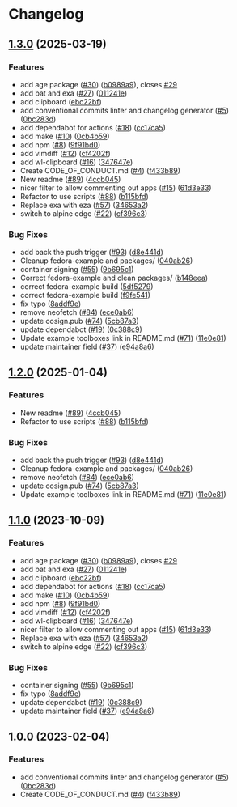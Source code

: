 # Changelog

## [1.3.0](https://github.com/evsv/boxkit/compare/v1.2.0...v1.3.0) (2025-03-19)


### Features

* add age package ([#30](https://github.com/evsv/boxkit/issues/30)) ([b0989a9](https://github.com/evsv/boxkit/commit/b0989a9f791771999c105122b64cbf8687574650)), closes [#29](https://github.com/evsv/boxkit/issues/29)
* add bat and exa ([#27](https://github.com/evsv/boxkit/issues/27)) ([011241e](https://github.com/evsv/boxkit/commit/011241e4ac1fdee5f3fbe8b8321e44ba8a0cb561))
* add clipboard ([ebc22bf](https://github.com/evsv/boxkit/commit/ebc22bf72a10043ebec55c285dfe5274f1378cc5))
* add conventional commits linter and changelog generator ([#5](https://github.com/evsv/boxkit/issues/5)) ([0bc283d](https://github.com/evsv/boxkit/commit/0bc283d271878071ef50a413bab48f3bfc1ab312))
* add dependabot for actions ([#18](https://github.com/evsv/boxkit/issues/18)) ([cc17ca5](https://github.com/evsv/boxkit/commit/cc17ca5202c1777d5e64799b00cb235b72027e24))
* add make ([#10](https://github.com/evsv/boxkit/issues/10)) ([0cb4b59](https://github.com/evsv/boxkit/commit/0cb4b59cdd98c47d2f6bfa21f801b99b045d5e40))
* add npm ([#8](https://github.com/evsv/boxkit/issues/8)) ([9f91bd0](https://github.com/evsv/boxkit/commit/9f91bd09272617c7b9203014222353265dc24947))
* add vimdiff ([#12](https://github.com/evsv/boxkit/issues/12)) ([cf4202f](https://github.com/evsv/boxkit/commit/cf4202f76752561d9b926c81933342a119e8a258))
* add wl-clipboard ([#16](https://github.com/evsv/boxkit/issues/16)) ([347647e](https://github.com/evsv/boxkit/commit/347647ea7f9f7bdb3b42d2a565df866f027a7ade))
* Create CODE_OF_CONDUCT.md ([#4](https://github.com/evsv/boxkit/issues/4)) ([f433b89](https://github.com/evsv/boxkit/commit/f433b89a1ed125c6c0a251c1eec60525cfe35820))
* New readme ([#89](https://github.com/evsv/boxkit/issues/89)) ([4ccb045](https://github.com/evsv/boxkit/commit/4ccb045c84e3de6ed2d3ca3fd97f08c4818f942e))
* nicer filter to allow commenting out apps ([#15](https://github.com/evsv/boxkit/issues/15)) ([61d3e33](https://github.com/evsv/boxkit/commit/61d3e330beb9c2a8bd557ef3872aa6595c76b1b2))
* Refactor to use scripts ([#88](https://github.com/evsv/boxkit/issues/88)) ([b115bfd](https://github.com/evsv/boxkit/commit/b115bfd1d21886124b60493009bb8a1e8da62413))
* Replace exa with eza ([#57](https://github.com/evsv/boxkit/issues/57)) ([34653a2](https://github.com/evsv/boxkit/commit/34653a2dde5b4e1cf895a2d65fc9168e064fa224))
* switch to alpine edge ([#22](https://github.com/evsv/boxkit/issues/22)) ([cf396c3](https://github.com/evsv/boxkit/commit/cf396c369ae8d8bb052df9b0c39d392f61b909ba))


### Bug Fixes

* add back the push trigger ([#93](https://github.com/evsv/boxkit/issues/93)) ([d8e441d](https://github.com/evsv/boxkit/commit/d8e441d157517bf80eb8f5c72bdf8a025c440bc5))
* Cleanup fedora-example and packages/ ([040ab26](https://github.com/evsv/boxkit/commit/040ab262f71a586088a227583b22ca1c259ab907))
* container signing ([#55](https://github.com/evsv/boxkit/issues/55)) ([9b695c1](https://github.com/evsv/boxkit/commit/9b695c1a21a94e7b6a40f5175408b8fc650e9413))
* Correct fedora-example and clean packages/ ([b148eea](https://github.com/evsv/boxkit/commit/b148eea6d158e2c663a72cf274a180eee91b2c8a))
* correct fedora-example build ([5df5279](https://github.com/evsv/boxkit/commit/5df52797c8d62b1d37c1b12d0637b0fc221731f2))
* correct fedora-example build ([f9fe541](https://github.com/evsv/boxkit/commit/f9fe541f82bdfda5509f7b8c1d5a782e283c3b50))
* fix typo ([8addf9e](https://github.com/evsv/boxkit/commit/8addf9e4499a83b2b9b591e9808470f3e3f6a46e))
* remove neofetch ([#84](https://github.com/evsv/boxkit/issues/84)) ([ece0ab6](https://github.com/evsv/boxkit/commit/ece0ab62a72200683246a9b184d87f7def6872a5))
* update cosign.pub ([#74](https://github.com/evsv/boxkit/issues/74)) ([5cb87a3](https://github.com/evsv/boxkit/commit/5cb87a3843be43ba5999c44006df83a09386ac59))
* update dependabot ([#19](https://github.com/evsv/boxkit/issues/19)) ([0c388c9](https://github.com/evsv/boxkit/commit/0c388c958985cdc7d3c2d3de5d6d58de09472edf))
* Update example toolboxes link in README.md ([#71](https://github.com/evsv/boxkit/issues/71)) ([11e0e81](https://github.com/evsv/boxkit/commit/11e0e81e3357638fa675dc6bbf06ab5443076c24))
* update maintainer field ([#37](https://github.com/evsv/boxkit/issues/37)) ([e94a8a6](https://github.com/evsv/boxkit/commit/e94a8a69c34f5692514ebcc8c3ac21e2f33aa947))

## [1.2.0](https://github.com/ublue-os/boxkit/compare/v1.1.0...v1.2.0) (2025-01-04)


### Features

* New readme ([#89](https://github.com/ublue-os/boxkit/issues/89)) ([4ccb045](https://github.com/ublue-os/boxkit/commit/4ccb045c84e3de6ed2d3ca3fd97f08c4818f942e))
* Refactor to use scripts ([#88](https://github.com/ublue-os/boxkit/issues/88)) ([b115bfd](https://github.com/ublue-os/boxkit/commit/b115bfd1d21886124b60493009bb8a1e8da62413))


### Bug Fixes

* add back the push trigger ([#93](https://github.com/ublue-os/boxkit/issues/93)) ([d8e441d](https://github.com/ublue-os/boxkit/commit/d8e441d157517bf80eb8f5c72bdf8a025c440bc5))
* Cleanup fedora-example and packages/ ([040ab26](https://github.com/ublue-os/boxkit/commit/040ab262f71a586088a227583b22ca1c259ab907))
* remove neofetch ([#84](https://github.com/ublue-os/boxkit/issues/84)) ([ece0ab6](https://github.com/ublue-os/boxkit/commit/ece0ab62a72200683246a9b184d87f7def6872a5))
* update cosign.pub ([#74](https://github.com/ublue-os/boxkit/issues/74)) ([5cb87a3](https://github.com/ublue-os/boxkit/commit/5cb87a3843be43ba5999c44006df83a09386ac59))
* Update example toolboxes link in README.md ([#71](https://github.com/ublue-os/boxkit/issues/71)) ([11e0e81](https://github.com/ublue-os/boxkit/commit/11e0e81e3357638fa675dc6bbf06ab5443076c24))

## [1.1.0](https://github.com/ublue-os/boxkit/compare/v1.0.0...v1.1.0) (2023-10-09)


### Features

* add age package ([#30](https://github.com/ublue-os/boxkit/issues/30)) ([b0989a9](https://github.com/ublue-os/boxkit/commit/b0989a9f791771999c105122b64cbf8687574650)), closes [#29](https://github.com/ublue-os/boxkit/issues/29)
* add bat and exa ([#27](https://github.com/ublue-os/boxkit/issues/27)) ([011241e](https://github.com/ublue-os/boxkit/commit/011241e4ac1fdee5f3fbe8b8321e44ba8a0cb561))
* add clipboard ([ebc22bf](https://github.com/ublue-os/boxkit/commit/ebc22bf72a10043ebec55c285dfe5274f1378cc5))
* add dependabot for actions ([#18](https://github.com/ublue-os/boxkit/issues/18)) ([cc17ca5](https://github.com/ublue-os/boxkit/commit/cc17ca5202c1777d5e64799b00cb235b72027e24))
* add make ([#10](https://github.com/ublue-os/boxkit/issues/10)) ([0cb4b59](https://github.com/ublue-os/boxkit/commit/0cb4b59cdd98c47d2f6bfa21f801b99b045d5e40))
* add npm ([#8](https://github.com/ublue-os/boxkit/issues/8)) ([9f91bd0](https://github.com/ublue-os/boxkit/commit/9f91bd09272617c7b9203014222353265dc24947))
* add vimdiff ([#12](https://github.com/ublue-os/boxkit/issues/12)) ([cf4202f](https://github.com/ublue-os/boxkit/commit/cf4202f76752561d9b926c81933342a119e8a258))
* add wl-clipboard ([#16](https://github.com/ublue-os/boxkit/issues/16)) ([347647e](https://github.com/ublue-os/boxkit/commit/347647ea7f9f7bdb3b42d2a565df866f027a7ade))
* nicer filter to allow commenting out apps ([#15](https://github.com/ublue-os/boxkit/issues/15)) ([61d3e33](https://github.com/ublue-os/boxkit/commit/61d3e330beb9c2a8bd557ef3872aa6595c76b1b2))
* Replace exa with eza ([#57](https://github.com/ublue-os/boxkit/issues/57)) ([34653a2](https://github.com/ublue-os/boxkit/commit/34653a2dde5b4e1cf895a2d65fc9168e064fa224))
* switch to alpine edge ([#22](https://github.com/ublue-os/boxkit/issues/22)) ([cf396c3](https://github.com/ublue-os/boxkit/commit/cf396c369ae8d8bb052df9b0c39d392f61b909ba))


### Bug Fixes

* container signing ([#55](https://github.com/ublue-os/boxkit/issues/55)) ([9b695c1](https://github.com/ublue-os/boxkit/commit/9b695c1a21a94e7b6a40f5175408b8fc650e9413))
* fix typo ([8addf9e](https://github.com/ublue-os/boxkit/commit/8addf9e4499a83b2b9b591e9808470f3e3f6a46e))
* update dependabot ([#19](https://github.com/ublue-os/boxkit/issues/19)) ([0c388c9](https://github.com/ublue-os/boxkit/commit/0c388c958985cdc7d3c2d3de5d6d58de09472edf))
* update maintainer field ([#37](https://github.com/ublue-os/boxkit/issues/37)) ([e94a8a6](https://github.com/ublue-os/boxkit/commit/e94a8a69c34f5692514ebcc8c3ac21e2f33aa947))

## 1.0.0 (2023-02-04)


### Features

* add conventional commits linter and changelog generator ([#5](https://github.com/ublue-os/boxkit/issues/5)) ([0bc283d](https://github.com/ublue-os/boxkit/commit/0bc283d271878071ef50a413bab48f3bfc1ab312))
* Create CODE_OF_CONDUCT.md ([#4](https://github.com/ublue-os/boxkit/issues/4)) ([f433b89](https://github.com/ublue-os/boxkit/commit/f433b89a1ed125c6c0a251c1eec60525cfe35820))

